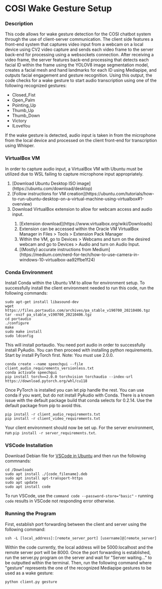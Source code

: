 # COSI Wake Gesture Setup

### Description
This code allows for wake gesture detection for the COSI chatbot system through the use of client-server communication. The client side features a front-end system that captures video input from a webcam on a local device using CV2 video capture and sends each video frame to the server back-end for processing using a websockets connection. After receiving a video frame, the server features back-end processing that detects each facial ID within the frame using the YOLOV8 image segmentation model, creates a facial mesh and hand landmarks for each ID using Mediapipe, and outputs facial engagement and gesture recognition. Using this output, the code checks for a wake gesture to start audio transcription using one of the following recognized gestures:

<ul>
  <li>Closed_Fist</li>
  <li>Open_Palm</li>
  <li>Pointing_Up</li>
  <li>Thumb_Up</li>
  <li>Thumb_Down</li>
  <li>Victory</li>
  <li>ILoveYou</li>
</ul>

If the wake gesture is detected, audio input is taken in from the microphone from the local device and processed on the client front-end for transcription using Whisper. 

### VirtualBox VM
In order to capture audio input, a VirtualBox VM with Ubuntu must be utilized due to WSL failing to capture microphone input appropriately.

<ol>
    <li>[Download Ubuntu Desktop ISO image](https://ubuntu.com/download/desktop)</li>
    <li>[Follow instructions for VM creation](https://ubuntu.com/tutorials/how-to-run-ubuntu-desktop-on-a-virtual-machine-using-virtualbox#1-overview)</li>
    <li>Download VirtualBox extension to allow for webcam access and audio input.</li>
        <ol>
            <li>[Extension download](https://www.virtualbox.org/wiki/Downloads)</li>
            <li>Extension can be accessed within the Oracle VM VirtualBox Manager in Files > Tools > Extension Pack Manager</li>
            <li>Within the VM, go to Devices > Webcams and turn on the desired webcam and go to Devices > Audio and turn on Audio Input.</li>
            <li>[(Mostly) accurate instructions from Medium](https://medium.com/nerd-for-tech/how-to-use-camera-in-windows-10-virtualbox-aa92ffbe1f24)
        </ol>
</ol>

### Conda Environment 
Install Conda within the Ubuntu VM to allow for environment setup. 
To successfully install the client environment needed to run this code, run the following commands:
```
sudo apt-get install libasound-dev
wget https://files.portaudio.com/archives/pa_stable_v190700_20210406.tgz
tar -xvzf pa_stable_v190700_20210406.tgz
cd portaudio
./configure
make
sudo make install
sudo ldconfig
```
This will install portaudio. You need port audio in order to successfully install PyAudio. You can then proceed with installing python requirements. Start by install PyTorch first. Note: You must use 2.0.0.
```
conda create --name speechgui --file client_audio_requirements_versionless.txt
conda activate speechgui
pip install torch==2.0.0 torchvision torchaudio --index-url https://download.pytorch.org/whl/cu118
```
Once PyTorch is installed you can let pip handle the rest. You can use conda if you want, but do not install PyAudio with Conda. There is a known issue with the default package build that conda selects for 0.2.14. Use the default package from pip to avoid this.
```
pip install -r client_audio_requirements.txt
pip install -r client_video_requirements.txt
```
Your client environment should now be set up. For the server environment, run `pip install -r server_requirements.txt`.

### VSCode Installation 
Download Debian file for [VSCode in Ubuntu](https://code.visualstudio.com/download) and then run the following commnands:
```
cd /Downloads
sudo apt install ./{code_filename}.deb
sudo apt install apt-transport-https
sudo apt update
sudo apt install code
```
To run VSCode, use the `command code --password-store="basic"` - running `code` results in VSCode not responding error otherwise.

### Running the Program
First, establish port forwarding between the client and server using the following command:
```
ssh -L [local_address]:[remote_server_port] [username]@[remote_server]
```
Within the code currently, the local address will be 5000:localhost and the remote server port will be 8000. Once the port forwarding is established, run the server.py program on the server and wait for "Server waiting..." to be outputted within the terminal. Then, run the following command where "gesture" represents the one of the recognized Mediapipe gestures to be used as a wake gesture:
```
python client.py gesture 
```